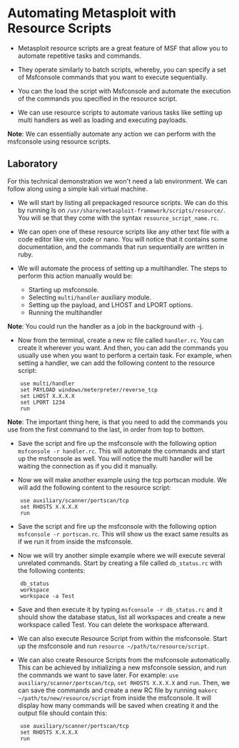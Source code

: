# Automating Metasploit with Resource Scripts

+ Metasploit resource scripts are a great feature of MSF that allow you to automate repetitive tasks and commands.

+ They operate similarly to batch scripts, whereby, you can specify a set of Msfconsole commands that you want to execute sequentially.

+ You can the load the script with Msfconsole and automate the execution of the commands you specified in the resource script.

+ We can use resource scripts to automate various tasks like setting up multi handlers as well as loading and executing payloads.

**Note**: We can essentially automate any action we can perform with the msfconsole using resource scripts.

## Laboratory

For this technical demonstration we won't need a lab environment. We can follow along using a simple kali virtual machine.

- We will start by listing all prepackaged resource scripts. We can do this by running ls on `/usr/share/metasploit-framework/scripts/resource/`. You will se that they come with the syntax `resource_script_name.rc`.

- We can open one of these resource scripts like any other text file with a code editor like vim, code or nano. You will notice that it contains some documentation, and the commands that run sequentially are written in ruby.

- We will automate the process of setting up a multihandler. The steps to perform this action manually would be:
    + Starting up msfconsole.
    + Selecting `multi/handler` auxiliary module.
    + Setting up the payload, and LHOST and LPORT options.
    + Running the multihandler

**Note**: You could run the handler as a job in the background with -j.

- Now from the terminal, create a new rc file called `handler.rc`. You can create it wherever you want. And then, you can add the commands you usually use when you want to perform a certain task. For example, when setting a handler, we can add the following content to the resource script:

```
    use multi/handler
    set PAYLOAD windows/meterpreter/reverse_tcp
    set LHOST X.X.X.X
    set LPORT 1234
    run
```

**Note**: The important thing here, is that you need to add the commands you use from the first command to the last, in order from top to bottom.

- Save the script and fire up the msfconsole with the following option `msfconsole -r handler.rc`. This will automate the commands and start up the msfconsole as well. You will notice the multi handler will be waiting the connection as if you did it manually.

- Now we will make another example using the tcp portscan module. We will add the following content to the resource script:

```
    use auxiliary/scanner/portscan/tcp
    set RHOSTS X.X.X.X
    run
```
- Save the script and fire up the msfconsole with the following option `msfconsole -r portscan.rc`. This will show us the exact same results as if we run it from inside the msfconsole.

- Now we will try another simple example where we will execute several unrelated commands. Start by creating a file called `db_status.rc` with the following contents:

```
    db_status
    workspace
    workspace -a Test
```

- Save and then execute it by typing `msfconsole -r db_status.rc` and it should show the database status, list all workspaces and create a new workspace called Test. You can delete the workspace afterward.

- We can also execute Resource Script from within the msfconsole. Start up the msfconsole and run `resource ~/path/to/resource/script`.

- We can also create Resource Scripts from the msfconsole automatically. This can be achieved by initializing a new msfconsole session, and run the commands we want to save later. For example: `use auxiliary/scanner/portscan/tcp`, `set RHOSTS X.X.X.X` and `run`. Then, we can save the commands and create a new RC file by running `makerc ~/path/to/new/resource/script` from inside the msfconsole. It will display how many commands will be saved when creating it and the output file should contain this:

```
    use auxiliary/scanner/portscan/tcp
    set RHOSTS X.X.X.X
    run 
```
